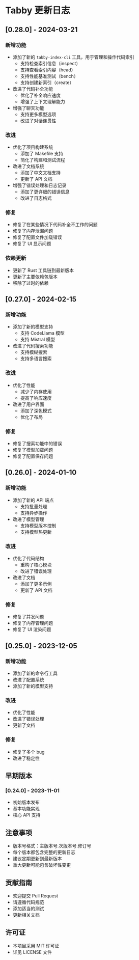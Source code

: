 # Tabby 更新日志

## [0.28.0] - 2024-03-21

### 新增功能
- 添加了新的 `tabby-index-cli` 工具，用于管理和操作代码索引
  - 支持检查索引信息（inspect）
  - 支持查看索引内容（head）
  - 支持性能基准测试（bench）
  - 支持创建新索引（create）
- 改进了代码补全功能
  - 优化了补全响应速度
  - 增强了上下文理解能力
- 增强了聊天功能
  - 支持更多模型选项
  - 改进了对话连贯性

### 改进
- 优化了项目构建系统
  - 添加了 Makefile 支持
  - 简化了构建和测试流程
- 改进了文档系统
  - 添加了中文文档支持
  - 更新了 API 文档
- 增强了错误处理和日志记录
  - 添加了更详细的错误信息
  - 改进了日志格式

### 修复
- 修复了在某些情况下代码补全不工作的问题
- 修复了内存泄漏问题
- 修复了配置文件加载错误
- 修复了 UI 显示问题

### 依赖更新
- 更新了 Rust 工具链到最新版本
- 更新了主要依赖包版本
- 移除了过时的依赖

## [0.27.0] - 2024-02-15

### 新增功能
- 添加了新的模型支持
  - 支持 CodeLlama 模型
  - 支持 Mistral 模型
- 改进了代码搜索功能
  - 支持模糊搜索
  - 支持多语言搜索

### 改进
- 优化了性能
  - 减少了内存使用
  - 提高了响应速度
- 改进了用户界面
  - 添加了深色模式
  - 优化了布局

### 修复
- 修复了搜索功能中的错误
- 修复了模型加载问题
- 修复了配置保存问题

## [0.26.0] - 2024-01-10

### 新增功能
- 添加了新的 API 端点
  - 支持批量处理
  - 支持异步操作
- 改进了模型管理
  - 支持模型版本控制
  - 支持模型热更新

### 改进
- 优化了代码结构
  - 重构了核心模块
  - 改进了错误处理
- 改进了文档
  - 添加了更多示例
  - 更新了 API 文档

### 修复
- 修复了并发问题
- 修复了内存管理问题
- 修复了 UI 渲染问题

## [0.25.0] - 2023-12-05

### 新增功能
- 添加了新的命令行工具
- 改进了配置系统
- 添加了新的模型支持

### 改进
- 优化了性能
- 改进了错误处理
- 更新了文档

### 修复
- 修复了多个 bug
- 改进了稳定性

## 早期版本

### [0.24.0] - 2023-11-01
- 初始版本发布
- 基本功能实现
- 核心 API 支持

## 注意事项
- 版本号格式：主版本号.次版本号.修订号
- 每个版本都包含完整的更新日志
- 建议定期更新到最新版本
- 重大更新可能包含破坏性变更

## 贡献指南
- 欢迎提交 Pull Request
- 请遵循代码规范
- 添加适当的测试
- 更新相关文档

## 许可证
- 本项目采用 MIT 许可证
- 详见 LICENSE 文件 
